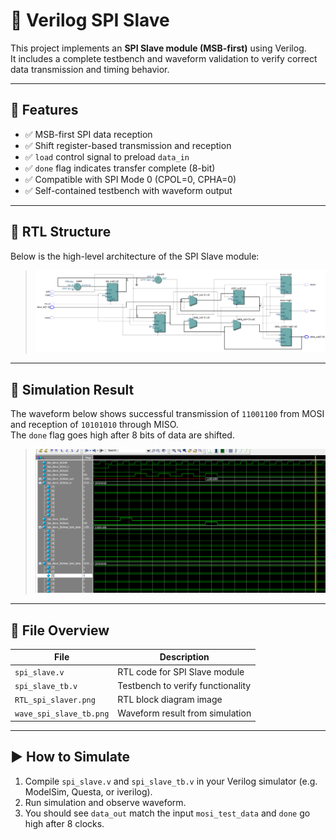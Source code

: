 # 🧠 Verilog SPI Slave

This project implements an **SPI Slave module (MSB-first)** using Verilog.  
It includes a complete testbench and waveform validation to verify correct data transmission and timing behavior.

---

## 📌 Features

- ✅ MSB-first SPI data reception
- ✅ Shift register-based transmission and reception
- ✅ `load` control signal to preload `data_in`
- ✅ `done` flag indicates transfer complete (8-bit)
- ✅ Compatible with SPI Mode 0 (CPOL=0, CPHA=0)
- ✅ Self-contained testbench with waveform output

---

## 🧩 RTL Structure

Below is the high-level architecture of the SPI Slave module:

> ![RTL Block Diagram](RTL_spi_slaver.png)

---

## 🧪 Simulation Result

The waveform below shows successful transmission of `11001100` from MOSI and reception of `10101010` through MISO.  
The `done` flag goes high after 8 bits of data are shifted.

> ![Waveform](wave_spi_slave_tb.png)

---

## 📂 File Overview

| File               | Description                        |
|--------------------|------------------------------------|
| `spi_slave.v`       | RTL code for SPI Slave module      |
| `spi_slave_tb.v`    | Testbench to verify functionality  |
| `RTL_spi_slaver.png`| RTL block diagram image            |
| `wave_spi_slave_tb.png` | Waveform result from simulation |

---

## ▶️ How to Simulate

1. Compile `spi_slave.v` and `spi_slave_tb.v` in your Verilog simulator (e.g. ModelSim, Questa, or iverilog).
2. Run simulation and observe waveform.
3. You should see `data_out` match the input `mosi_test_data` and `done` go high after 8 clocks.
